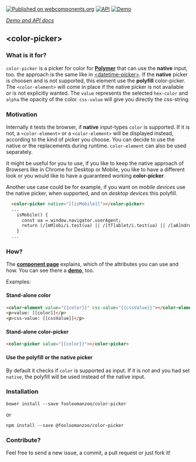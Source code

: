 [![Published on webcomponents.org](https://img.shields.io/badge/webcomponents.org-published-blue.svg)](https://www.webcomponents.org/element/fooloomanzoo/color-picker)
[![API](https://img.shields.io/badge/API-available-green.svg)](https://www.webcomponents.org/element/fooloomanzoo/color-picker/elements/color-picker)
[![Demo](https://img.shields.io/badge/demo-available-red.svg)](https://www.webcomponents.org/element/fooloomanzoo/color-picker/demo/demo/color-picker.html)

_[Demo and API docs](https://fooloomanzoo.github.io/color-picker/components/color-picker/)_
## &lt;color-picker&gt;

### What is it for?

`color-picker` is a picker for color for **[Polymer](https://github.com/Polymer/polymer)** that can use the **native** input, too. the approach is the same like in [&lt;datetime-picker&gt;](https://fooloomanzoo.github.io/datetime-picker/components/datetime-picker/). If the **native** picker is choosen and is not supported, this element use the **polyfill** color-picker. The `<color-element>` will come in place if the native picker is not available or is not explicitly wanted.  The `value` represents the selected `hex-color` and `alpha` the opacity of the color. `css-value` will give you directly the css-string.

### Motivation

Internally it tests the browser, if **native** input-types `color` is supported. If it is not, a `<color-element>` or a `<color-element>` will be displayed instead, according to the kind of picker you choose. You can decide to use the native or the replacements during runtime. `color-element` can also be used separately.

It might be useful for you to use, if you like to keep the native approach of Browsers like in Chrome for Desktop or Mobile, you like to have a different look or you would like to have a guaranteed working **color-picker**.

Another use case could be for example, if you want on *mobile devices* use the native picker, when supported, and on *desktop devices* this polyfill.

```html
  <color-picker native="[[isMobile]]"></color-picker>
  ...
    isMobile() {
      const ua = window.navigator.userAgent;
      return (/[mM]obi/i.test(ua) || /[tT]ablet/i.test(ua) || /[aA]ndroid/i.test(ua));
    }
  ...
```

### How?

The **[component page](https://fooloomanzoo.github.io/color-picker/components/color-picker/)** explains, which of the attributes you can use and how. You can see there a **[demo](https://fooloomanzoo.github.io/color-picker/components/color-picker/#/elements/color-picker/demos/demo/color-picker.html)**, too.

Examples:

#### Stand-alone color

<!--
```
<custom-element-demo height="300">
  <template>
    <script src="../webcomponentsjs/webcomponents-lite.js"></script>
    <link rel="import" href="color-element.html">
    <style>
      html {
        font-family: 'Source Sans Pro', sans-serif;
      }
    </style>
    <dom-bind>
      <template is="dom-bind">
        <next-code-block></next-code-block>
      </template>
    </dom-bind>
  </template>
</custom-element-demo>
```
-->

```html
<color-element value="{{color}}" css-value="{{cssValue}}"></color-element>
<p>value: [[color]]</p>
<p>css-value: [[cssValue]]</p>
```

#### Stand-alone color-picker

<!--
```
<custom-element-demo height="100">
  <template>
    <script src="../webcomponentsjs/webcomponents-lite.js"></script>
    <link rel="import" href="color-picker.html">
    <style>
      html {
        font-family: 'Source Sans Pro', sans-serif;
      }
    </style>
    <dom-bind>
      <template is="dom-bind">
        <next-code-block></next-code-block>
      </template>
    </dom-bind>
  </template>
</custom-element-demo>
```
-->

```html
<color-picker value="{{color}}"></color-picker>
```

#### Use the polyfill or the native picker
By default it checks if `color` is supported as input. If it is not and you had set `native`, the polyfill will be used instead of the native input.

### Installation
```
bower install --save fooloomanzoo/color-picker
```
or
```
npm install --save @fooloomanzoo/color-picker
```


### Contribute?
Feel free to send a new issue, a commit, a pull request or just fork it!
